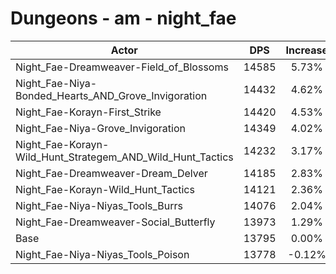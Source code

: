 # Dungeons - am - night_fae
| Actor | DPS | Increase |
|---|:---:|:---:|
|Night_Fae-Dreamweaver-Field_of_Blossoms|14585|5.73%|
|Night_Fae-Niya-Bonded_Hearts_AND_Grove_Invigoration|14432|4.62%|
|Night_Fae-Korayn-First_Strike|14420|4.53%|
|Night_Fae-Niya-Grove_Invigoration|14349|4.02%|
|Night_Fae-Korayn-Wild_Hunt_Strategem_AND_Wild_Hunt_Tactics|14232|3.17%|
|Night_Fae-Dreamweaver-Dream_Delver|14185|2.83%|
|Night_Fae-Korayn-Wild_Hunt_Tactics|14121|2.36%|
|Night_Fae-Niya-Niyas_Tools_Burrs|14076|2.04%|
|Night_Fae-Dreamweaver-Social_Butterfly|13973|1.29%|
|Base|13795|0.00%|
|Night_Fae-Niya-Niyas_Tools_Poison|13778|-0.12%|
